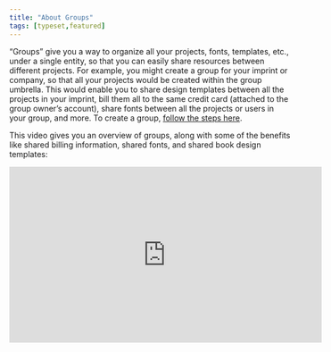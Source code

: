 ```yaml
---
title: "About Groups"
tags: [typeset,featured]
---
```

 
<html><body><section data-type="chapter" class="hsecchapter" data-hederis-type="hsecchapter" id="about-groups" data-pi-attrs="id: about-groups; data-tags: typeset,featured;" role="doc-chapter" data-tags="typeset,featured" data-author-name=" " data-book-title=" " title="About Groups"><p class="hblkp" data-hederis-type="hblkp" id="pNWHt0P13">&#8220;Groups&#8221; give you a way to organize all your projects, fonts, templates, etc., under a single entity, so that you can easily share resources between different projects. For example, you might create a group for your imprint or company, so that all your projects would be created within the group umbrella. This would enable you to share design templates between all the projects in your imprint, bill them all to the same credit card (attached to the group owner&#8217;s account), share fonts between all the projects or users in your group, and more. To create a group, <a href="{% link _docs/create-group.md %}" class="hspana" data-hederis-type="hspana" id="pAuPPfZjK">follow the steps here</a>. </p><p class="hblkp" data-hederis-type="hblkp" id="prJmmpTZi">This video gives you an overview of groups, along with some of the benefits like shared billing information, shared fonts, and shared book design templates:</p><iframe width="560" height="315" src="https://www.youtube.com/embed/djvRa65YNu4" title="YouTube" video="" player="" frameborder="0" allow="accelerometer;" autoplay="" clipboard-write="" encrypted-media="" gyroscope="" picture-in-picture="" allowfullscreen=""/><p data-embedded-html="true">INTENTIONALLY BLANK</p><p class="hblkp" data-hederis-type="hblkp" id="ppAfJBslH"><a href="{% link _docs/file:///Users/nellie/git/hederis/docs/_word/intro-groups.md %}" class="hspana" data-hederis-type="hspana" id="pTnkriZd1"/></p></section></body></html>
